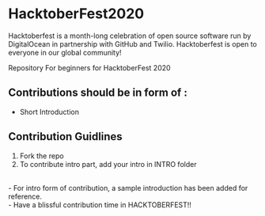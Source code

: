 # HacktoberFest2020

Hacktoberfest is a month-long celebration of open source software run by DigitalOcean in partnership with GitHub and Twilio.
Hacktoberfest is open to everyone in our global community!

Repository For beginners for HacktoberFest 2020

## Contributions should be in form of :
- Short Introduction 

## Contribution Guidlines
1. Fork the repo <br>
3. To contribute intro part, add your intro in INTRO folder
<br>
- For intro form of contribution, a sample introduction has been added for reference.
<br>
- Have a blissful contribution time in HACKTOBERFEST!! 

